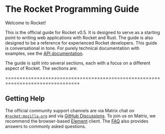 # The Rocket Programming Guide

Welcome to Rocket!

This is the official guide for Rocket v0.5. It is designed to serve as a
starting point to writing web applications with Rocket and Rust. The guide is
also designed to be a reference for experienced Rocket developers. This guide is
conversational in tone. For purely technical documentation with examples, see
the [API documentation](@api/v0.5/rocket).

The guide is split into several sections, each with a focus on a different
aspect of Rocket. The sections are:

================================================================================

## Getting Help

The official community support channels are via Matrix chat on
[`#rocket:mozilla.org`] and via [GitHub Discussions]. To join us on Matrix, we
recommend the browser-based [Element] client. The [FAQ](faq/) also provides
answers to commonly asked questions.

[`#rocket:mozilla.org`]: @chat
[GitHub Discussions]: https://github.com/rwf2/Rocket/discussions
[Element]: https://chat.mozilla.org/#/room/#rocket:mozilla.org
